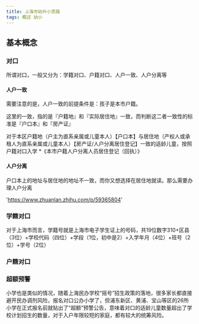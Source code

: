 ```yaml
---
title: 上海市幼升小思路
tags: 概述 幼小
---
```


## 基本概念

### 对口

所谓对口，一般又分为：学籍对口、户籍对口、人户一致、人户分离等

#### 人户一致

需要注意的是，人户一致的前提条件是：孩子是本市户籍。

这里的一致，指的是『户籍地』和『实际居住地』一致，而判断这二者一致性的标准是『户口本』和『房产证』

对于本区户籍地（户主为直系亲属或儿童本人）【户口本】与居住地（产权人或承租人为直系亲属或儿童本人）【房产证/人户分离居住登记】一致的适龄儿童，按照户籍对口入学
*《本市户籍人户分离人员居住登记（回执）》

#### 人户分离

户口本上的地址与居住地的地址不一致，而你又想选择在居住地就读。那么需要办理人户分离

'https://www.zhuanlan.zhihu.com/p/59365804'

### 学籍对口

对于上海市而言，学籍号就是上海市电子学生证上的号码，共19位数字310+区县（3位）+学校代码（四位）+学段（1位，初中是2）+入学年月（4位）+班号（2位）+学号（2位）

### 户籍对口

### 超额预警

小学也是类似的情况，随着上海民办学校“摇号”招生政策的落地，很多家长都直接避开民办调剂风险，报名对口公办小学了，但浦东新区、黄浦、宝山等区的26所小学在正式报名前就贴出了“超额”预警公告，意味着对口的适龄儿童数量超出了学校计划招生的数量，对于入户年限较短的家庭，都有较大的统筹风险。
